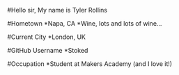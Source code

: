   
  #Hello sir, My name is Tyler Rollins

  #Hometown
    *Napa, CA
    *Wine, lots and lots of wine...

  #Current City
    *London, UK

  #GitHub Username
    *Stoked

  #Occupation
    *Student at Makers Academy (and I love it!)